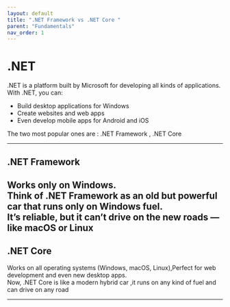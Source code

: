 ```yaml
---
layout: default
title: ".NET Framework vs .NET Core "
parent: "Fundamentals"
nav_order: 1
---
```


# .NET 

.NET is a platform built by Microsoft for developing all kinds of applications.  
With .NET, you can:

- Build desktop applications for Windows
- Create websites and web apps
- Even develop mobile apps for Android and iOS

The two most popular ones are : .NET Framework , .NET Core

---


## .NET Framework

Works only on Windows.  
Think of .NET Framework as an old but powerful car that runs only on Windows fuel.  
It’s reliable, but it can’t drive on the new roads — like macOS or Linux
---

## .NET Core

Works on all operating systems (Windows, macOS, Linux),Perfect for web development and even new desktop apps.  
Now, .NET Core is like a modern hybrid car ,it runs on any kind of fuel and can drive on any road

---
